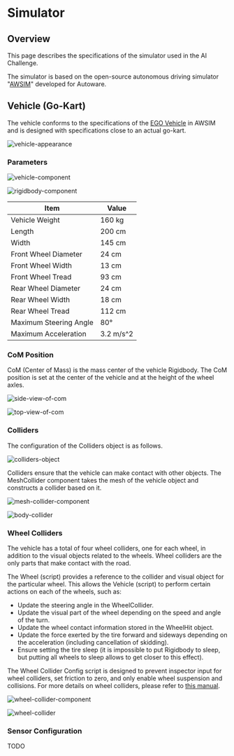 # Simulator

## Overview
This page describes the specifications of the simulator used in the AI Challenge.

The simulator is based on the open-source autonomous driving simulator "[AWSIM](https://github.com/tier4/AWSIM)" developed for Autoware.

## Vehicle (Go-Kart)
The vehicle conforms to the specifications of the [EGO Vehicle](https://tier4.github.io/AWSIM/Components/Vehicle/EgoVehicle/) in AWSIM and is designed with specifications close to an actual go-kart.

![vehicle-appearance](./images/vehicle-appearance.png)

### Parameters

![vehicle-component](./images/vehicle-component.png)

![rigidbody-component](./images/rigidbody-component.png)

| Item                  | Value      |
| --------------------- | ---------- |
| Vehicle Weight        | 160 kg     |
| Length                | 200 cm     |
| Width                 | 145 cm     |
| Front Wheel Diameter  | 24 cm      |
| Front Wheel Width     | 13 cm      |
| Front Wheel Tread     | 93 cm      |
| Rear Wheel Diameter   | 24 cm      |
| Rear Wheel Width      | 18 cm      |
| Rear Wheel Tread      | 112 cm     |
| Maximum Steering Angle| 80°        |
| Maximum Acceleration  | 3.2 m/s^2  |

### CoM Position
CoM (Center of Mass) is the mass center of the vehicle Rigidbody. The CoM position is set at the center of the vehicle and at the height of the wheel axles.

![side-view-of-com](./images/side-view-of-com.png)

![top-view-of-com](./images/top-view-of-com.png)

### Colliders
The configuration of the Colliders object is as follows.

![colliders-object](./images/colliders-object.png)

Colliders ensure that the vehicle can make contact with other objects. The MeshCollider component takes the mesh of the vehicle object and constructs a collider based on it.

![mesh-collider-component](./images/mesh-collider-component.png)

![body-collider](./images/body-collider.png)

### Wheel Colliders
The vehicle has a total of four wheel colliders, one for each wheel, in addition to the visual objects related to the wheels. Wheel colliders are the only parts that make contact with the road.

The Wheel (script) provides a reference to the collider and visual object for the particular wheel. This allows the Vehicle (script) to perform certain actions on each of the wheels, such as:

- Update the steering angle in the WheelCollider.
- Update the visual part of the wheel depending on the speed and angle of the turn.
- Update the wheel contact information stored in the WheelHit object.
- Update the force exerted by the tire forward and sideways depending on the acceleration (including cancellation of skidding).
- Ensure setting the tire sleep (it is impossible to put Rigidbody to sleep, but putting all wheels to sleep allows to get closer to this effect).

The Wheel Collider Config script is designed to prevent inspector input for wheel colliders, set friction to zero, and only enable wheel suspension and collisions. For more details on wheel colliders, please refer to [this manual](https://docs.unity3d.com/Manual/class-WheelCollider.html).

![wheel-collider-component](./images/wheel-collider-component.png)

![wheel-collider](./images/wheel-collider.png)

### Sensor Configuration
TODO